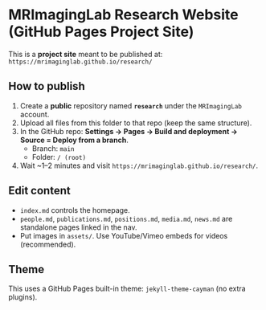 # MRImagingLab Research Website (GitHub Pages Project Site)

This is a **project site** meant to be published at:
`https://mrimaginglab.github.io/research/`

## How to publish
1. Create a **public** repository named **`research`** under the `MRImagingLab` account.
2. Upload all files from this folder to that repo (keep the same structure).
3. In the GitHub repo: **Settings → Pages → Build and deployment → Source = Deploy from a branch**.
   - Branch: `main`
   - Folder: `/ (root)`
4. Wait ~1–2 minutes and visit `https://mrimaginglab.github.io/research/`.

## Edit content
- `index.md` controls the homepage.
- `people.md`, `publications.md`, `positions.md`, `media.md`, `news.md` are standalone pages linked in the nav.
- Put images in `assets/`. Use YouTube/Vimeo embeds for videos (recommended).

## Theme
This uses a GitHub Pages built-in theme: `jekyll-theme-cayman` (no extra plugins).